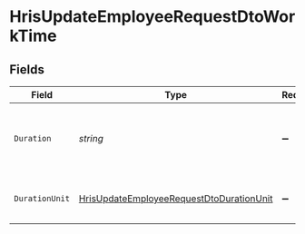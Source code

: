# HrisUpdateEmployeeRequestDtoWorkTime


## Fields

| Field                                                                                                           | Type                                                                                                            | Required                                                                                                        | Description                                                                                                     | Example                                                                                                         |
| --------------------------------------------------------------------------------------------------------------- | --------------------------------------------------------------------------------------------------------------- | --------------------------------------------------------------------------------------------------------------- | --------------------------------------------------------------------------------------------------------------- | --------------------------------------------------------------------------------------------------------------- |
| `Duration`                                                                                                      | *string*                                                                                                        | :heavy_minus_sign:                                                                                              | The work time duration in ISO 8601 duration format                                                              | P0Y0M0DT8H0M0S                                                                                                  |
| `DurationUnit`                                                                                                  | [HrisUpdateEmployeeRequestDtoDurationUnit](../../Models/Components/HrisUpdateEmployeeRequestDtoDurationUnit.md) | :heavy_minus_sign:                                                                                              | The duration unit of the work time                                                                              | month                                                                                                           |